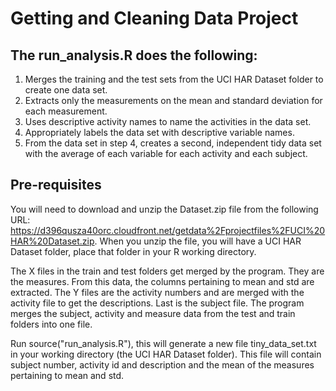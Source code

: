 # Getting and Cleaning Data Project

## The run_analysis.R does the following:

1. Merges the training and the test sets from the UCI HAR Dataset folder to create one data set.
2. Extracts only the measurements on the mean and standard deviation for each measurement. 
3. Uses descriptive activity names to name the activities in the data set.
4. Appropriately labels the data set with descriptive variable names. 
5. From the data set in step 4, creates a second, independent tidy data set with the average of each variable for each activity and each subject.

## Pre-requisites

You will need to download and unzip the Dataset.zip file from the following URL: https://d396qusza40orc.cloudfront.net/getdata%2Fprojectfiles%2FUCI%20HAR%20Dataset.zip. When you unzip the file, you will have a UCI HAR Dataset folder, place that folder in your R working directory.

The X files in the train and test folders get merged by the program.  They are the measures.  From this data, the columns pertaining to mean and std are extracted.  The Y files are the activity numbers and are merged with the activity file to get the descriptions.  Last is the subject file.  The program merges the subject, activity and measure data from the test and train folders into one file.

Run source("run_analysis.R"), this will generate a new file tiny_data_set.txt in your working directory (the UCI HAR Dataset folder).  This file will contain subject number, activity id and description and the mean of the measures pertaining to mean and std.


